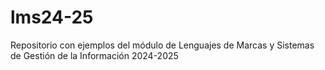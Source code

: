 # lms24-25
Repositorio con ejemplos del módulo de Lenguajes de Marcas y Sistemas de Gestión de la Información 2024-2025
